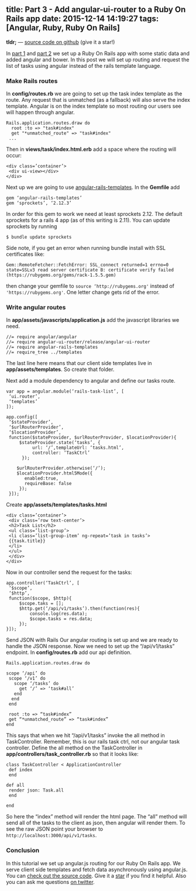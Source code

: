 title: Part 3 - Add angular-ui-router to a Ruby On Rails app
date: 2015-12-14 14:19:27
tags: [Angular, Ruby, Ruby On Rails]
---

**tldr;** — [source code on github](https://github.com/cleechtech/rails-task-list) (give it a star!)

In [part 1](http://connor11528.github.io/2015/12/02/Ruby-On-Rails-%E2%80%94-Introduction-for-the-total-n00b/) and [part 2](http://cleechtech.github.io/2015/12/04/Add-Angular-js-to-Ruby-on-Rails-app/) we set up a Ruby On Rails app with some static data and added angular and bower. In this post we will set up routing and request the list of tasks using angular instead of the rails template language.

<!-- more -->

### Make Rails routes

In **config/routes.rb** we are going to set up the task index template as the route. Any request that is unmatched (as a fallback) will also serve the index template. Angular is on the index template so most routing our users see will happen through angular.

```
Rails.application.routes.draw do
  root :to => "task#index"
  get "*unmatched_route" => "task#index"
 ...
```

Then in **views/task/index.html.erb** add a space where the routing will occur:

```
<div class=’container’>
 <div ui-view></div>
</div>
```

Next up we are going to use [angular-rails-templates](https://github.com/pitr/angular-rails-templates). In the **Gemfile** add

```
gem ‘angular-rails-templates’
gem ‘sprockets’, ‘2.12.3’
```

In order for this gem to work we need at least sprockets 2.12. The default sprockets for a rails 4 app (as of this writing is 2.11). You can update sprockets by running

```
$ bundle update sprockets
```

Side note, if you get an error when running bundle install with SSL certificates like:

```
Gem::RemoteFetcher::FetchError: SSL_connect returned=1 errno=0 state=SSLv3 read server certificate B: certificate verify failed (https://rubygems.org/gems/rack-1.5.5.gem)
```

then change your gemfile to `source ‘http://rubygems.org'` instead of `'https://rubygems.org'`. One letter change gets rid of the error.

### Write angular routes 

In **app/assets/javascripts/application.js** add the javascript libraries we need.

```
//= require angular/angular
//= require angular-ui-router/release/angular-ui-router
//= require angular-rails-templates
//= require_tree ../templates
```

The last line here means that our client side templates live in **app/assets/templates**. So create that folder.

Next add a module dependency to angular and define our tasks route.

```
var app = angular.module(‘rails-task-list’, [
 ‘ui.router’,
 ‘templates’
]);

app.config([
 ‘$stateProvider’, 
 ‘$urlRouterProvider’, 
 ‘$locationProvider’, 
 function($stateProvider, $urlRouterProvider, $locationProvider){
     $stateProvider.state(‘tasks’, {
          url: ‘/’,templateUrl: ‘tasks.html’,
          controller: ‘TaskCtrl’
      });

    $urlRouterProvider.otherwise(‘/’);
    $locationProvider.html5Mode({
       enabled:true,
       requireBase: false
     });
 }]);
```

Create **app/assets/templates/tasks.html**

```
<div class=’container’>
 <div class=’row text-center’>
 <h2>Task List</h2>
 <ul class=’list-group’>
 <li class=’list-group-item’ ng-repeat=’task in tasks’>
 {{task.title}}
 </li>
 </ul>
 </div>
</div>
```

Now in our controller send the request for the tasks:

```
app.controller(‘TaskCtrl’, [
 ‘$scope’,
 ‘$http’,
 function($scope, $http){
     $scope.taks = [];
     $http.get(‘/api/v1/tasks’).then(function(res){
         console.log(res.data);
         $scope.tasks = res.data;
     });
}]);
```

Send JSON with Rails Our angular routing is set up and we are ready to handle the JSON response. Now we need to set up the “/api/v1/tasks” endpoint. In **config/routes.rb** add our api definition.

```
Rails.application.routes.draw do

scope ‘/api’ do
 scope ‘/v1’ do
   scope ‘/tasks’ do
     get ‘/’ => ‘task#all’
   end
  end
 end

 root :to => “task#index”
 get “*unmatched_route” => “task#index”
end
```

This says that when we hit “/api/v1/tasks” invoke the all method in TaskController. Remember, this is our rails task ctrl, not our angular task controller. Define the all method on the TaskController in **app/controllers/task_controller.rb** so that it looks like:

```
class TaskController < ApplicationController
 def index
 end

def all
 render json: Task.all
 end

end
```

So here the “index” method will render the html page. The “all” method will send all of the tasks to the client as json, then angular will render them. To see the raw JSON point your browser to `http://localhost:3000/api/v1/tasks`.

### Conclusion

In this tutorial we set up angular.js routing for our Ruby On Rails app. We serve client side templates and fetch data asynchronously using angular.js. You can [check out the source code](https://github.com/cleechtech/rails-task-list). Give it a [star](https://github.com/cleechtech/rails-task-list/stargazers) if you find it helpful. Also you can ask me questions [on twitter](https://twitter.com/realjasonshark).